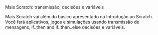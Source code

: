 Mais Scratch: transmissão, decisões e variáveis

Mais Scratch vai além do básico apresentado na Introdução ao Scratch. Você fará aplicativos, jogos e simulações usando transmissão de mensagens, if..then and if..then..else decisões e variáveis.
